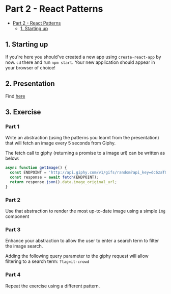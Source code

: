 # Part 2 - React Patterns

<!-- TOC -->

- [Part 2 - React Patterns](#part-2---react-patterns)
  - [1. Starting up](#1-starting-up)

<!-- /TOC -->

## 1. Starting up

If you're here you should've created a new app using `create-react-app` by now. `cd` there and run `npm start`. Your new application should appear in your browser of choice!

## 2. Presentation

Find [here](TODO)

## 3. Exercise

### Part 1

Write an abstraction (using the patterns you learnt from the presentation) that will fetch an image every 5 seconds from Giphy.

The fetch call to giphy (returning a promise to a image url) can be written as below:

```js
async function getImage() {
  const ENDPOINT = 'http://api.giphy.com/v1/gifs/random?api_key=dc6zaTOxFJmzC';
  const response = await fetch(ENDPOINT);
  return response.json().data.image_original_url;
}
```

### Part 2

Use that abstraction to render the most up-to-date image using a simple `img` component

### Part 3

Enhance your abstraction to allow the user to enter a search term to filter the image search.

Adding the following query parameter to the giphy request will allow filtering to a search term: `?tag=it-crowd`

### Part 4

Repeat the exercise using a different pattern.
